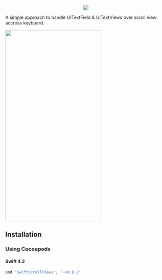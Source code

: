 <p align="center">
  <img src="https://rajamohan-s.github.io/resources/repo_Swift_ScrollViews/logo.png">
</p>
A simple approach to handle UITextField & UITextViews over scroll view accross keyboard.

<p align="left">
  <img width = "300" height = "600" src="./images/demo.gif">
</p>

## Installation

### Using Cocoapods
#### Swift 4.2
```ruby
pod 'SwiftScrollViews', '~>0.0.2'
```
